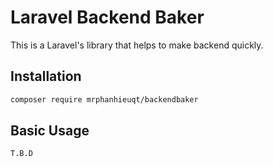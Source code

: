 # Laravel Backend Baker
This is a Laravel's library that helps to make backend quickly.

## Installation

```sh
composer require mrphanhieuqt/backendbaker
```

## Basic Usage

```sh
T.B.D
```

